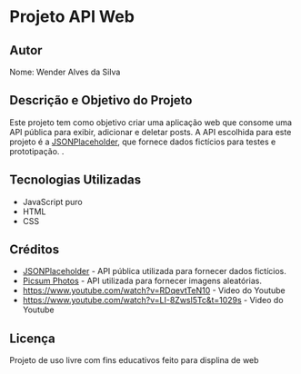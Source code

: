 # Projeto API Web

## Autor
Nome: Wender Alves da Silva

## Descrição e Objetivo do Projeto
Este projeto tem como objetivo criar uma aplicação web que consome uma API pública para exibir, adicionar e deletar posts. A API escolhida para este projeto é a [JSONPlaceholder](https://jsonplaceholder.typicode.com/), que fornece dados fictícios para testes e prototipação.
.

## Tecnologias Utilizadas
- JavaScript puro
- HTML
- CSS

## Créditos
- [JSONPlaceholder](https://jsonplaceholder.typicode.com/) - API pública utilizada para fornecer dados fictícios.
- [Picsum Photos](https://picsum.photos/) - API utilizada para fornecer imagens aleatórias.
- https://www.youtube.com/watch?v=RDqevtTeN10 - Video do Youtube
- https://www.youtube.com/watch?v=LI-8Zwsl5Tc&t=1029s - Video do Youtube

## Licença
Projeto de uso livre com fins educativos feito para displina de web  
